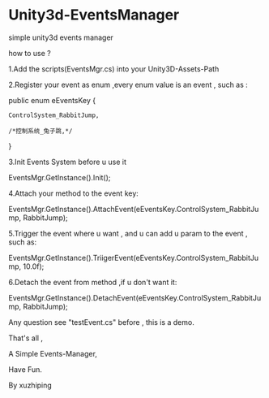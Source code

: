 Unity3d-EventsManager
=====================

simple unity3d events manager


how to use ?

1.Add the scripts(EventsMgr.cs) into your Unity3D-Assets-Path

2.Register your event as enum ,every enum value is an event , such as :

public enum eEventsKey
{

    ControlSystem_RabbitJump,
    
    /*控制系统_兔子跳,*/
}

3.Init Events System before u use it

EventsMgr.GetInstance().Init();

4.Attach your method to the event key:

EventsMgr.GetInstance().AttachEvent(eEventsKey.ControlSystem_RabbitJump, RabbitJump);


5.Trigger the event where u want , and u can add u param to the event , such as:

EventsMgr.GetInstance().TriigerEvent(eEventsKey.ControlSystem_RabbitJump, 10.0f);
 
 
6.Detach the event from method ,if u don't want it:

EventsMgr.GetInstance().DetachEvent(eEventsKey.ControlSystem_RabbitJump, RabbitJump);




Any question see "testEvent.cs" before , this is a demo.




That's all ,

A Simple Events-Manager,

Have Fun.

By xuzhiping
